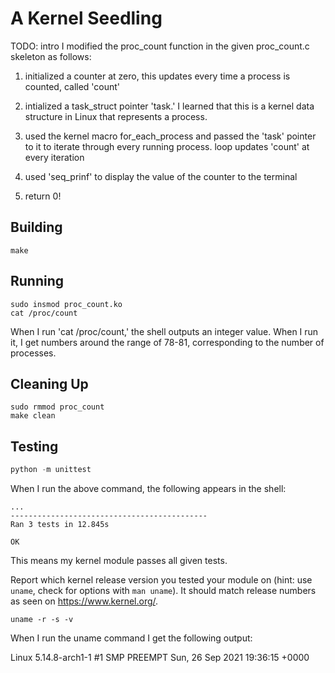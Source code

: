 # A Kernel Seedling
TODO: intro
I modified the proc_count function in the given proc_count.c skeleton as follows:

1. initialized a counter at zero, this updates every time a process is counted, called 'count'

2. intialized a task_struct pointer 'task.' I learned that this is a kernel data structure in Linux that represents a process.

3. used the kernel macro for_each_process and passed the 'task' pointer to it to iterate through every running process. loop updates 'count' at every iteration

4. used 'seq_prinf' to display the value of the counter to the terminal

5. return 0!

## Building
```shell
make
```

## Running
```shell
sudo insmod proc_count.ko
cat /proc/count
```
When I run 'cat /proc/count,' the shell outputs an integer value. 
When I run it, I get numbers around the range of 78-81, corresponding to the number of processes.

## Cleaning Up
```shell
sudo rmmod proc_count
make clean
```

## Testing
```python
python -m unittest
```
When I run the above command, the following appears in the shell:
```shell
...
--------------------------------------------
Ran 3 tests in 12.845s

OK
```
This means my kernel module passes all given tests.

Report which kernel release version you tested your module on
(hint: use `uname`, check for options with `man uname`).
It should match release numbers as seen on https://www.kernel.org/.

```shell
uname -r -s -v
```
When I run the uname command I get the following output:

Linux 5.14.8-arch1-1 #1 SMP PREEMPT Sun, 26 Sep 2021 19:36:15 +0000